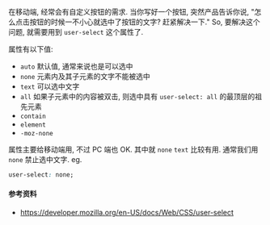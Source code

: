 在移动端, 经常会有自定义按钮的需求. 当你写好一个按钮, 突然产品告诉你说, "怎么点击按钮的时候一不小心就选中了按钮的文字? 赶紧解决一下." So, 要解决这个问题, 就需要用到 `user-select` 这个属性了.

属性有以下值:

* `auto` 默认值, 通常来说也是可以选中
* `none` 元素内及其子元素的文字不能被选中
* `text` 可以选中文字
* `all` 如果子元素中的内容被双击, 则选中具有 `user-select: all` 的最顶层的祖先元素
* `contain` 
* `element` 
* `-moz-none` 

属性主要给移动端用, 不过 PC 端也 OK. 其中就 `none` `text` 比较有用. 通常我们用 `none` 禁止选中文字. eg.

```css
user-select: none;
```



#### 参考资料

* https://developer.mozilla.org/en-US/docs/Web/CSS/user-select